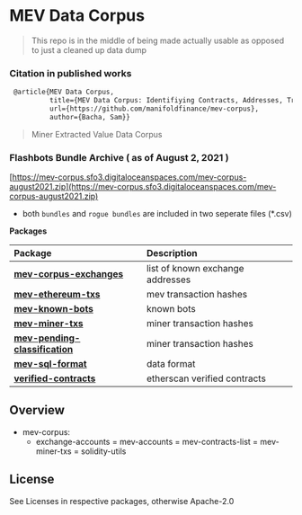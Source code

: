 # MEV Data Corpus

> This repo is in the middle of being made actually usable as opposed to just a cleaned up data dump

### Citation in published works
```latex
 @article{MEV Data Corpus, 
          title={MEV Data Corpus: Identifiying Contracts, Addresses, Transactions and proccess used in MEV}, 
          url={https://github.com/manifoldfinance/mev-corpus}, 
          author={Bacha, Sam}} 
```

> Miner Extracted Value Data Corpus

### Flashbots Bundle Archive ( as of August 2, 2021 )

[https://mev-corpus.sfo3.digitaloceanspaces.com/mev-corpus-august2021.zip](https://mev-corpus.sfo3.digitaloceanspaces.com/mev-corpus-august2021.zip)

- both `bundles` and `rogue bundles` are included in two seperate files (*.csv)

<!-- START pkgtoc, keep to allow update -->

**Packages**

| Package                                                                | Description                      |
| :--------------------------------------------------------------------- | :------------------------------- |
| **[mev-corpus-exchanges](packages/exchange-accounts/)**                | list of known exchange addresses |
| **[mev-ethereum-txs](packages/mev-transactions/)**                     | mev transaction hashes           |
| **[mev-known-bots](packages/known-bots/)**                             | known bots                       |
| **[mev-miner-txs](packages/mev-miner-txs/)**                           | miner transaction hashes         |
| **[mev-pending-classification](packages/mev-pending-classification/)** | miner transaction hashes         |
| **[mev-sql-format](packages/mev-sql/)**                                | data format                      |
| **[verified-contracts](packages/verified-contracts/)**                 | etherscan verified contracts     |

<!-- END pkgtoc, keep to allow update -->

## Overview

- mev-corpus:
  - exchange-accounts
    = mev-accounts
    = mev-contracts-list
    = mev-miner-txs
    = solidity-utils


## License

See Licenses in respective packages, otherwise Apache-2.0
